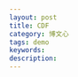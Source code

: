 ```yaml
---
layout: post
title: CDF
category: 博文心
tags: demo
keywords: 
description: 
---
```



<script type="text/javascript" src="http://www.wolfram.com/cdf-player/plugin/v2.1/cdfplugin.js"></script>
<script type="text/javascript">
var cdf = new cdfplugin();
cdf.setDefaultContent('<a href="http://www.wolfram.com/cdf-player/"><img  src="{{site.zhehua.files}}/CDFTest.png"></a>');
cdf.embed('{{site.zhehua.files}}/CDFTest.cdf', 635, 913);
</script>


